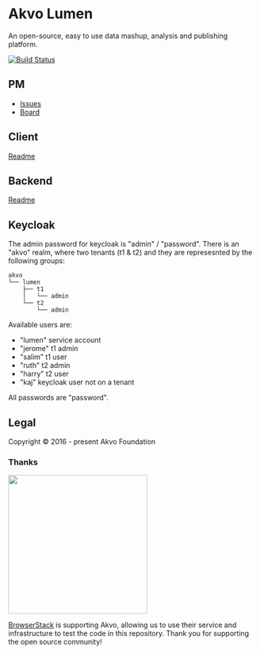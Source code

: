 # Akvo Lumen
An open-source, easy to use data mashup, analysis and publishing platform.

[![Build Status](https://travis-ci.org/akvo/akvo-lumen.svg?branch=develop)](https://travis-ci.org/akvo/akvo-lumen)

## PM

- [Issues](https://github.com/akvo/akvo-lumen/issues)
- [Board](http://waffle.io/akvo/akvo-lumen)

## Client
[Readme](client/README.md)

## Backend
[Readme](backend/README.md)

## Keycloak
The admin password for keycloak is "admin" / "password". There is an "akvo" realm, where two tenants (t1 & t2) and they are represesnted by the following groups:

```
akvo
└── lumen
    ├── t1
    │   └── admin
    └── t2
        └── admin
```

Available users are:

- "lumen" service account
- "jerome" t1 admin
- "salim" t1 user
- "ruth" t2 admin
- "harry" t2 user
- "kaj" keycloak user not on a tenant

All passwords are "password".


## Legal
Copyright © 2016 - present Akvo Foundation


### Thanks
<img src="http://www.browserstack.com/images/layout/browserstack-logo-600x315.png" width="280"/>

[BrowserStack](http://www.browserstack.com) is supporting Akvo, allowing us to use their service and infrastructure to test the code in this repository. Thank you for supporting the open source community!
